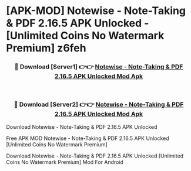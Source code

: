 # [APK-MOD] Notewise - Note-Taking & PDF 2.16.5 APK Unlocked - [Unlimited Coins No Watermark Premium] z6feh



<div align="center">
<h3>🔴 Download [Server1] 👉👉 <a href="https://momento.my/?title=Notewise_-_Note-Taking_&_PDF_2.16.5_APK_Unlocked">Notewise - Note-Taking & PDF 2.16.5 APK Unlocked Mod Apk</a></h3><br>

<h3>🔴 Download [Server2] 👉👉 <a href="https://momento.my/?title=Notewise_-_Note-Taking_&_PDF_2.16.5_APK_Unlocked">Notewise - Note-Taking & PDF 2.16.5 APK Unlocked Mod Apk</a></h3>
</div>



Download Notewise - Note-Taking & PDF 2.16.5 APK Unlocked 

Free APK MOD Notewise - Note-Taking & PDF 2.16.5 APK Unlocked [Unlimited Coins No Watermark Premium]

Download Notewise - Note-Taking & PDF 2.16.5 APK Unlocked [Unlimited Coins No Watermark Premium] Mod For Android
